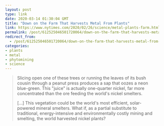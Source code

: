 ```yaml
---
layout: post
type: link
date: 2020-03-14 01:30:04 GMT
title: "Down on the Farm That Harvests Metal From Plants"
link: https://www.nytimes.com/2020/02/26/science/metal-plants-farm.html
permalink: /post/612525046501720064/down-on-the-farm-that-harvests-metal-from-plants
redirect_from: 
  - /post/612525046501720064/down-on-the-farm-that-harvests-metal-from-plants
categories:
- plants
- metal
- phytomining
- science
---
```

<blockquote><p>Slicing open one of these trees or running the leaves of its bush cousin through a peanut press produces a sap that oozes a neon blue-green. This "juice" is actually one-quarter nickel, far more concentrated than the ore feeding the world's nickel smelters.</p>

<p>[...] This vegetation could be the world's most efficient, solar-powered mineral smelters. What if, as a partial substitute to traditional, energy-intensive and environmentally costly mining and smelting, the world harvested nickel plants?</p></blockquote>